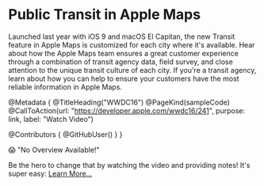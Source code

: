 # Public Transit in Apple Maps

Launched last year with iOS 9 and macOS El Capitan, the new Transit feature in Apple Maps is customized for each city where it's available. Hear about how the Apple Maps team ensures a great customer experience through a combination of transit agency data, field survey, and close attention to the unique transit culture of each city. If you're a transit agency, learn about how you can help to ensure your customers have the most reliable information in Apple Maps.

@Metadata {
   @TitleHeading("WWDC16")
   @PageKind(sampleCode)
   @CallToAction(url: "https://developer.apple.com/wwdc16/241", purpose: link, label: "Watch Video")

   @Contributors {
      @GitHubUser(<replace this with your GitHub handle>)
   }
}

😱 "No Overview Available!"

Be the hero to change that by watching the video and providing notes! It's super easy:
 [Learn More…](https://wwdcnotes.github.io/WWDCNotes/documentation/wwdcnotes/contributing)
